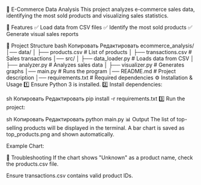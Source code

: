 🛒 E-Commerce Data Analysis
This project analyzes e-commerce sales data, identifying the most sold products and visualizing sales statistics.

📌 Features
✅ Load data from CSV files
✅ Identify the most sold products
✅ Generate visual sales reports

📂 Project Structure
bash
Копировать
Редактировать
ecommerce_analysis/
│── data/
│   ├── products.csv          # List of products
│   ├── transactions.csv      # Sales transactions
│── src/
│   ├── data_loader.py        # Loads data from CSV
│   ├── analyzer.py           # Analyzes sales data
│   ├── visualizer.py         # Generates graphs
│── main.py                   # Runs the program
│── README.md                 # Project description
│── requirements.txt          # Required dependencies
⚙ Installation & Usage
1️⃣ Ensure Python 3 is installed.
2️⃣ Install dependencies:

sh
Копировать
Редактировать
pip install -r requirements.txt
3️⃣ Run the project:

sh
Копировать
Редактировать
python main.py
📊 Output
The list of top-selling products will be displayed in the terminal. A bar chart is saved as top_products.png and shown automatically.

Example Chart:


🔧 Troubleshooting
If the chart shows "Unknown" as a product name, check the products.csv file.

Ensure transactions.csv contains valid product IDs.
